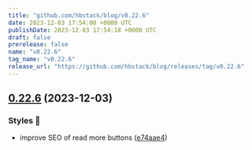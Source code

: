```yaml
---
title: "github.com/hbstack/blog/v0.22.6"
date: 2023-12-03 17:54:00 +0000 UTC
publishDate: 2023-12-03 17:54:18 +0000 UTC
draft: false
prerelease: false
name: "v0.22.6"
tag_name: "v0.22.6"
release_url: "https://github.com/hbstack/blog/releases/tag/v0.22.6"
---
```


## [0.22.6](https://github.com/hbstack/blog/compare/v0.22.5...v0.22.6) (2023-12-03)


### Styles 🎨

* improve SEO of read more buttons ([e74aae4](https://github.com/hbstack/blog/commit/e74aae4ddd301582b1e707e31aac22a93250fa94))
